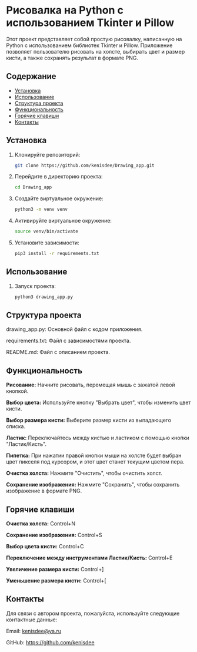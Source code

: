 # Рисовалка на Python с использованием Tkinter и Pillow

Этот проект представляет собой простую рисовалку, написанную на Python с использованием библиотек Tkinter и Pillow. Приложение позволяет пользователю рисовать на холсте, выбирать цвет и размер кисти, а также сохранять результат в формате PNG.

## Содержание

- [Установка](#установка)
- [Использование](#использование)
- [Структура проекта](#структура-проекта)
- [Функциональность](#функциональность)
- [Горячие клавиши](#горячие-клавиши)
- [Контакты](#контакты)

## Установка

1. Клонируйте репозиторий:

   ```bash
   git clone https://github.com/kenisdee/Drawing_app.git

2. Перейдите в директорию проекта:

   ```bash
   cd Drawing_app

3. Создайте виртуальное окружение:

   ```bash
   python3 -m venv venv

4. Активируйте виртуальное окружение:

   ```bash
   source venv/bin/activate

5. Установите зависимости:

   ```bash
   pip3 install -r requirements.txt

## Использование

1. Запуск проекта:

   ```bash
   python3 drawing_app.py

## Структура проекта

drawing_app.py: Основной файл с кодом приложения.

requirements.txt: Файл с зависимостями проекта.

README.md: Файл с описанием проекта.

## Функциональность

**Рисование:** Начните рисовать, перемещая мышь с зажатой левой кнопкой.

**Выбор цвета:** Используйте кнопку "Выбрать цвет", чтобы изменить цвет кисти.

**Выбор размера кисти:** Выберите размер кисти из выпадающего списка.

**Ластик:** Переключайтесь между кистью и ластиком с помощью кнопки "Ластик/Кисть".

**Пипетка:** При нажатии правой кнопки мыши на холсте будет выбран цвет пикселя под курсором, и этот цвет станет текущим цветом пера.

**Очистка холста:** Нажмите "Очистить", чтобы очистить холст.

**Сохранение изображения:** Нажмите "Сохранить", чтобы сохранить изображение в формате PNG.

## Горячие клавиши

**Очистка холста:** Control+N

**Сохранение изображения:** Control+S

**Выбор цвета кисти:** Control+C

**Переключение между инструментами Ластик/Кисть:** Control+E

**Увеличение размера кисти:** Control+]

**Уменьшение размера кисти:** Control+[

## Контакты

Для связи с автором проекта, пожалуйста, используйте следующие контактные данные:

Email: kenisdee@ya.ru

GitHub: https://github.com/kenisdee
